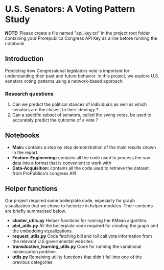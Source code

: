 # U.S. Senators: A Voting Pattern Study
**NOTE:** Please create a file named "api_key.txt" in the project root folder containing your Prorepublica Congress API Key as a line before running the notebook
## Introduction 
Predicting how Congressional legislators vote is important for understanding their past and future behavior. In this project, we explore U.S. senators voting patterns using a network-based approach. 

### Research questions
1. Can we predict the political stances of individuals as well as which senators are the closest to their ideology ?
2. Can a specific subset of senators, called the swing votes, be used to accurately predict the outcome of a vote ? 

## Notebooks
* **Main:** contains a step by step demonstration of the main results shown in the report.
* **Feature-Engineering:**  contains all the code used to process the raw data into a format that is convenient to work with
* **Data-Acquisition:** contains all the code used to retrieve the dataset from ProPublica's congress API

## Helper functions
Our project required some boilerplate code, especially for graph visualization that we chose to factorize in helper modules. Their contents are briefly summarized below.

* **cluster_utils.py** Helper functions for running the KMean algorithm.
* **plot_utils.py** All the boilerplate code required for creating the graph and the embedding vizualizations.
* **request_utils.py** Code fetching bill and roll call vote information from the relevant U.S governmental websites.
* **transductive_learning_utils.py** Code for running the variational minimization problem.
* **utils.py** Remaining utility functions that didn't fall into one of the previous categories
